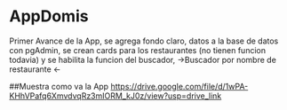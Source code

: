 # AppDomis

Primer Avance de la App, se agrega fondo claro, datos a la base de datos con pgAdmin, se crean cards para los restaurantes (no tienen funcion todavia) y se habilita la funcion del buscador, 
->Buscador por nombre de restaurante <- 

##Muestra como va la App
https://drive.google.com/file/d/1wPA-KHhVPafq6XmvdvqRz3mIORM_kJ0z/view?usp=drive_link 
